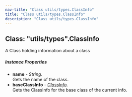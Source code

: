 ```yaml
---
nav-title: "Class utils/types.ClassInfo"
title: "Class utils/types.ClassInfo"
description: "Class utils/types.ClassInfo"
---
```

## Class: "utils/types".ClassInfo  
A Class holding information about a class

##### Instance Properties
 - **name** - _String_.    
  Gets the name of the class.
 - **baseClassInfo** - [_ClassInfo_](../../utils/types/ClassInfo.md).    
  Gets the ClassInfo for the base class of the current info.